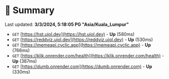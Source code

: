 # 📖 Summary
Last updated: **3/3/2024, 5:18:05 PG "Asia/Kuala_Lumpur"**

- `GET` [https://hst.ujol.dev](https://hst.ujol.dev) - **Up** (580ms)
- `GET` [https://reddviz.ujol.dev](https://reddviz.ujol.dev) - **Up** (530ms)
- `GET` [https://memeapi.cyclic.app](https://memeapi.cyclic.app) - **Up** (766ms)
- `GET` [https://klik.onrender.com/health](https://klik.onrender.com/health) - **Up** (387ms)
- `GET` [https://dumb.onrender.com](https://dumb.onrender.com) - **Up** (330ms)
